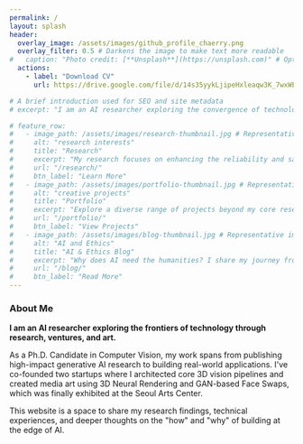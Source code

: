 ```yaml
---
permalink: /
layout: splash
header:
  overlay_image: /assets/images/github_profile_chaerry.png
  overlay_filter: 0.5 # Darkens the image to make text more readable
#   caption: "Photo credit: [**Unsplash**](https://unsplash.com)" # Optional: remove if not needed
  actions:
    - label: "Download CV"
      url: https://drive.google.com/file/d/14s35yykLjipeHxleaqw3K_7wxWEuxSoq/view?usp=drive_link

# A brief introduction used for SEO and site metadata
# excerpt: "I am an AI researcher exploring the convergence of technology and ethics."

# feature_row:
#   - image_path: /assets/images/research-thumbnail.jpg # Representative image for Research
#     alt: "research interests"
#     title: "Research"
#     excerpt: "My research focuses on enhancing the reliability and safety of generative AI models. This section highlights key publications, including my work presented at ICCV."
#     url: "/research/"
#     btn_label: "Learn More"
#   - image_path: /assets/images/portfolio-thumbnail.jpg # Representative image for Portfolio
#     alt: "creative projects"
#     title: "Portfolio"
#     excerpt: "Explore a diverse range of projects beyond my core research, including media art, startup development, and award-winning competitions."
#     url: "/portfolio/"
#     btn_label: "View Projects"
#   - image_path: /assets/images/blog-thumbnail.jpg # Representative image for Blog
#     alt: "AI and Ethics"
#     title: "AI & Ethics Blog"
#     excerpt: "Why does AI need the humanities? I share my journey from _ to AI ethics, along with technical and philosophical insights."
#     url: "/blog/"
#     btn_label: "Read More"
---
```


### About Me

**I am an AI researcher exploring the frontiers of technology through research, ventures, and art.**

As a Ph.D. Candidate in Computer Vision, my work spans from publishing high-impact generative AI research to building real-world applications.
I've co-founded two startups where I architected core 3D vision pipelines and created media art using 3D Neural Rendering and GAN-based Face Swaps, which was finally exhibited at the Seoul Arts Center.

This website is a space to share my research findings, technical experiences, and deeper thoughts on the "how" and "why" of building at the edge of AI.
